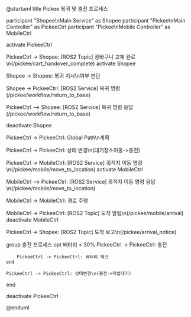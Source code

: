 @startuml
title Pickee 복귀 및 충전 프로세스

participant "Shopee\nMain Service" as Shopee
participant "Pickee\nMain Controller" as PickeeCtrl
participant "Pickee\nMobile Controller" as MobileCtrl

activate PickeeCtrl

PickeeCtrl -> Shopee: [ROS2 Topic] 장바구니 교체 완료\n(/pickee/cart_handover_complete)
activate Shopee

Shopee -> Shopee: 복귀 지시\n여부 판단

Shopee -> PickeeCtrl: [ROS2 Service] 복귀 명령
(/pickee/workflow/return_to_base)

PickeeCtrl --> Shopee: [ROS2 Service] 복귀 명령 응답
(/pickee/workflow/return_to_base)

deactivate Shopee

PickeeCtrl -> PickeeCtrl: Global Path\n계획

PickeeCtrl -> PickeeCtrl: 상태 변경\n(대기장소이동->충전)

PickeeCtrl -> MobileCtrl: [ROS2 Service] 목적지 이동 명령\n(/pickee/mobile/move_to_location)
activate MobileCtrl

MobileCtrl --> PickeeCtrl: [ROS2 Service] 목적지 이동 명령 응답\n(/pickee/mobile/move_to_location)

MobileCtrl -> MobileCtrl: 경로 주행

MobileCtrl -> PickeeCtrl: [ROS2 Topic] 도착 알림\n(/pickee/mobile/arrival)
deactivate MobileCtrl

PickeeCtrl -> Shopee: [ROS2 Topic] 도착 보고\n(/pickee/arrival_notice)

group 충전 프로세스
    opt 배터리 < 30%
        PickeeCtrl -> PickeeCtrl: 충전
        
        PickeeCtrl -> PickeeCtrl: 배터리 체크
    end
    
    PickeeCtrl -> PickeeCtrl: 상태변경\n(충전->작업대기)
end

deactivate PickeeCtrl

@enduml